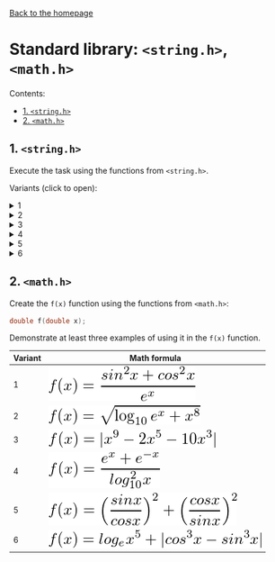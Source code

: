 [Back to the homepage](../README.md)

# Standard library: `<string.h>`, `<math.h>`

Contents:
- [1. `<string.h>`](#1-stringh)
- [2. `<math.h>`](#2-mathh)

## 1. `<string.h>`

Execute the task using the functions from `<string.h>`.

Variants (click to open):

<details>
<summary>1</summary>
<hr>

Combine the two strings using the `strcat ()` function and display the result:

```c
char destination[20] = "Bombarda ";
char source[] = "Maxima";
```

<hr>
</details>

<details>
<summary>2</summary>
<hr>

Create and compare two strings using the `strcat ()` function and show the message if they are equal.

<hr>
</details>

<details>
<summary>3</summary>
<hr>

Create a string, find the length of the string using the `strlen ()` function, and display the result.

<hr>
</details>

<details>
<summary>4</summary>
<hr>

Combine the two strings using the `strcat ()` function and display the result:

```c
char destination[20] = "Avada";
char source[] = " Kedavra";
```

<hr>
</details>

<details>
<summary>5</summary>
<hr>

Create and compare two strings using the `strcat ()` function and show the message if they are equal.

<hr>
</details>

<details>
<summary>6</summary>
<hr>

Create a string, find the length of the string using the `strlen ()` function, and display the result.

<hr>
</details>

## 2. `<math.h>`

Create the `f(x)` function using the functions from `<math.h>`:

```c
double f(double x);
```

Demonstrate at least three examples of using it in the `f(x)` function.

| Variant | Math formula                     |
| ------- | -------------------------------- |
| 1       | ![8.2.1.png](8.2.1.png) |
| 2       | ![8.2.2.png](8.2.2.png) |
| 3       | ![8.2.3.png](8.2.3.png) |
| 4       | ![8.2.4.png](8.2.4.png) |
| 5       | ![8.2.5.png](8.2.5.png) |
| 6       | ![8.2.6.png](8.2.6.png) |